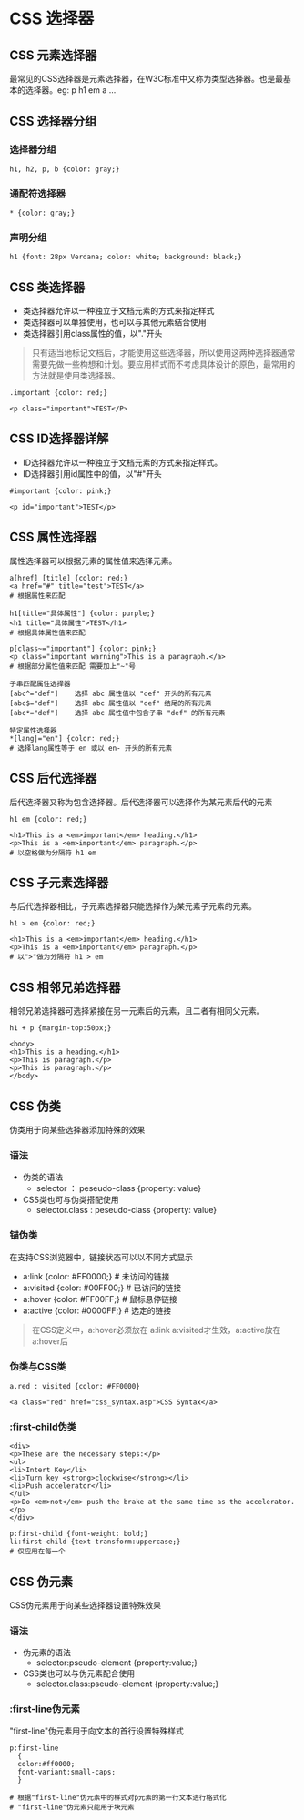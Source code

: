 # CSS 选择器
## CSS 元素选择器
最常见的CSS选择器是元素选择器，在W3C标准中又称为类型选择器。也是最基本的选择器。eg: p h1 em a ...

## CSS 选择器分组
### 选择器分组
```
h1, h2, p, b {color: gray;}
```

### 通配符选择器
```
* {color: gray;}
```

### 声明分组
```
h1 {font: 28px Verdana; color: white; background: black;}
```

## CSS 类选择器
- 类选择器允许以一种独立于文档元素的方式来指定样式
- 类选择器可以单独使用，也可以与其他元素结合使用
- 类选择器引用class属性的值，以"."开头
> 只有适当地标记文档后，才能使用这些选择器，所以使用这两种选择器通常需要先做一些构想和计划。要应用样式而不考虑具体设计的原色，最常用的方法就是使用类选择器。

```
.important {color: red;}

<p class="important">TEST</P>
```

## CSS ID选择器详解
- ID选择器允许以一种独立于文档元素的方式来指定样式。
- ID选择器引用id属性中的值，以"#"开头
```
#important {color: pink;}

<p id="important">TEST</p>
```
## CSS 属性选择器
属性选择器可以根据元素的属性值来选择元素。
```
a[href] [title] {color: red;}
<a href="#" title="test">TEST</a>
# 根据属性来匹配

h1[title="具体属性"] {color: purple;}
<h1 title="具体属性">TEST</h1>
# 根据具体属性值来匹配

p[class~="important"] {color: pink;}
<p class="important warning">This is a paragraph.</a>
# 根据部分属性值来匹配 需要加上"~"号

子串匹配属性选择器
[abc^="def"]	选择 abc 属性值以 "def" 开头的所有元素
[abc$="def"]	选择 abc 属性值以 "def" 结尾的所有元素
[abc*="def"]	选择 abc 属性值中包含子串 "def" 的所有元素

特定属性选择器
*[lang|="en"] {color: red;}
# 选择lang属性等于 en 或以 en- 开头的所有元素
```

## CSS 后代选择器
后代选择器又称为包含选择器。后代选择器可以选择作为某元素后代的元素
```
h1 em {color: red;}

<h1>This is a <em>important</em> heading.</h1>
<p>This is a <em>important</em> paragraph.</p>
# 以空格做为分隔符 h1 em
```

## CSS 子元素选择器
 与后代选择器相比，子元素选择器只能选择作为某元素子元素的元素。
 ```
 h1 > em {color: red;}

 <h1>This is a <em>important</em> heading.</h1>
 <p>This is a <em>important</em> paragraph.</p>
 # 以">"做为分隔符 h1 > em
 ```

## CSS 相邻兄弟选择器
相邻兄弟选择器可选择紧接在另一元素后的元素，且二者有相同父元素。
```
h1 + p {margin-top:50px;}

<body>
<h1>This is a heading.</h1>
<p>This is paragraph.</p>
<p>This is paragraph.</p>
</body>
```
## CSS 伪类
伪类用于向某些选择器添加特殊的效果

### 语法
- 伪类的语法
    - selector ： peseudo-class {property: value}
- CSS类也可与伪类搭配使用
    - selector.class : peseudo-class {property: value}

### 锚伪类
在支持CSS浏览器中，链接状态可以以不同方式显示
- a:link {color: #FF0000;}       # 未访问的链接
- a:visited {color: #00FF00;}    # 已访问的链接
- a:hover {color: #FF00FF;}      # 鼠标悬停链接
- a:active {color: #0000FF;}     # 选定的链接
> 在CSS定义中，a:hover必须放在 a:link a:visited才生效，a:active放在a:hover后

### 伪类与CSS类
```
a.red : visited {color: #FF0000}

<a class="red" href="css_syntax.asp">CSS Syntax</a>
```

### :first-child伪类
```
<div>
<p>These are the necessary steps:</p>
<ul>
<li>Intert Key</li>
<li>Turn key <strong>clockwise</strong></li>
<li>Push accelerator</li>
</ul>
<p>Do <em>not</em> push the brake at the same time as the accelerator.</p>
</div>

p:first-child {font-weight: bold;}
li:first-child {text-transform:uppercase;}
# 仅应用在每一个
```
## CSS 伪元素
CSS伪元素用于向某些选择器设置特殊效果

### 语法
- 伪元素的语法
    - selector:pseudo-element {property:value;}
- CSS类也可以与伪元素配合使用
    - selector.class:pseudo-element {property:value;}

### :first-line伪元素
"first-line"伪元素用于向文本的首行设置特殊样式
```
p:first-line
  {
  color:#ff0000;
  font-variant:small-caps;
  }

# 根据"first-line"伪元素中的样式对p元素的第一行文本进行格式化
# "first-line"伪元素只能用于块元素
```
